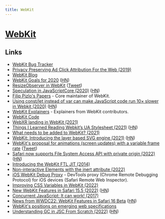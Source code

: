 ```yaml
---
title: WebKit
---
```


# [WebKit](https://webkit.org/)

## Links

- [WebKit Bug Tracker](http://bugs.webkit.org)
- [Privacy Preserving Ad Click Attribution For the Web (2019)](https://webkit.org/blog/8943/privacy-preserving-ad-click-attribution-for-the-web/)
- [WebKit Blog](https://webkit.org/blog/)
- [WebKit Goals for 2020](https://trac.webkit.org/wiki/WebKitGoalsfor2020) ([HN](https://news.ycombinator.com/item?id=21489686))
- [ResizeObserver in WebKit](https://webkit.org/blog/9997/resizeobserver-in-webkit/) ([Tweet](https://twitter.com/addyosmani/status/1248899086490558465))
- [Speculation in JavaScriptCore (2020)](https://webkit.org/blog/10308/speculation-in-javascriptcore/) ([HN](https://news.ycombinator.com/item?id=23989035))
- [Filip Pizlo's Papers](http://www.filpizlo.com/papers.html) - Core maintainer of WebKit.
- [Using const/let instead of var can make JavaScript code run 10× slower in Webkit (2020)](https://github.com/evanw/esbuild/issues/478) ([HN](https://news.ycombinator.com/item?id=24844353))
- [WebKit Explainers](https://github.com/WebKit/explainers) - Explainers from WebKit contributors.
- [WebKit Code](https://github.com/WebKit/WebKit)
- [WebXR landing in WebKit (2021)](https://blogs.igalia.com/ifernandez/2021/01/webxr-webkit/)
- [Things I Learned Reading Webkit’s UA Stylesheet (2021)](https://blog.jim-nielsen.com/2021/things-i-learned-reading-webkits-ua-stylesheet/) ([HN](https://news.ycombinator.com/item?id=27883675))
- [What needs to be added to WebKit? (2021)](https://twitter.com/jensimmons/status/1418920407642656775)
- [WebKit: Introducing the layer based SVG engine (2021)](https://blogs.igalia.com/nzimmermann/posts/2021-10-29-layer-based-svg-engine/) ([HN](https://news.ycombinator.com/item?id=29067036))
- [WebKit's proposal for animations (screen updates) with a variable frame rate](https://github.com/WebKit/explainers/tree/main/animation-frame-rate) ([Tweet](https://twitter.com/grorgwork/status/1470776139991982087))
- [Safari now supports File System Access API with private origin (2022)](https://webkit.org/blog/12257/the-file-system-access-api-with-origin-private-file-system/) ([HN](https://news.ycombinator.com/item?id=30394737))
- [Introducing the WebKit FTL JIT (2014)](https://webkit.org/blog/3362/introducing-the-webkit-ftl-jit/)
- [Non-interactive Elements with the inert attribute (2022)](https://webkit.org/blog/12578/non-interactive-elements-with-the-inert-attribute/)
- [iOS WebKit Debug Proxy](https://github.com/google/ios-webkit-debug-proxy) - DevTools proxy (Chrome Remote Debugging Protocol) for iOS devices (Safari Remote Web Inspector).
- [Improving CSS Variables in WebKit (2022)](https://engineering.widen.com/blog/Improving-CSS-Variables-in-WebKit/)
- [New WebKit Features in Safari 15.5 (2022)](https://webkit.org/blog/12669/new-webkit-features-in-safari-15-5/) ([HN](https://news.ycombinator.com/item?id=31400969))
- [Concurrent JavaScript: It can work! (2017)](https://webkit.org/blog/7846/concurrent-javascript-it-can-work/)
- [News from WWDC22: WebKit Features in Safari 16 Beta](https://webkit.org/blog/12824/news-from-wwdc-webkit-features-in-safari-16-beta/) ([HN](https://news.ycombinator.com/item?id=31644622))
- [WebKit's positions on emerging web specifications](https://github.com/WebKit/standards-positions)
- [Understanding GC in JSC From Scratch (2022)](https://webkit.org/blog/12967/understanding-gc-in-jsc-from-scratch/) ([HN](https://news.ycombinator.com/item?id=32279867))
